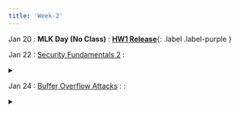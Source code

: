 ```yaml
---
title: 'Week-2'
---
```


Jan 20
: **MLK Day (No Class)**
  : [**HW1 Release**](https://purdue.brightspace.com/d2l/home/1216789){: .label .label-purple }

Jan 22
: [Security Fundamentals 2](https://purdue.brightspace.com/d2l/le/content/1216789/viewContent/18739385/View)
  : <details title="recommended readings" class="my"><summary><i class="icon fas fa-book-reader "></i></summary><span class="fs-2">Same as prev lecture: Read: This World of Ours by James Mickens
Watch: USENIX Security 2018 Keynote by James Mickens</span></details> 

Jan 24
: [Buffer Overflow Attacks](https://purdue.brightspace.com/d2l/le/content/1216789/viewContent/18793365/View)
  : 
  : <details title="recommended readings" class="my"><summary><i class="icon fas fa-book-reader "></i></summary><span class="fs-2" markdown=1>Read: [Smashing the Stack for Fun and Profit by Aleph One](http://phrack.org/issues/49/14.html#article); Optional: 0×300-0×320 from [Hacking book](http://www.lib.purdue.edu/holdings?isbn=9781593271442&course=202410-CS-42600). 0×200-0×270 if you don't have a strong C background.</span></details>
